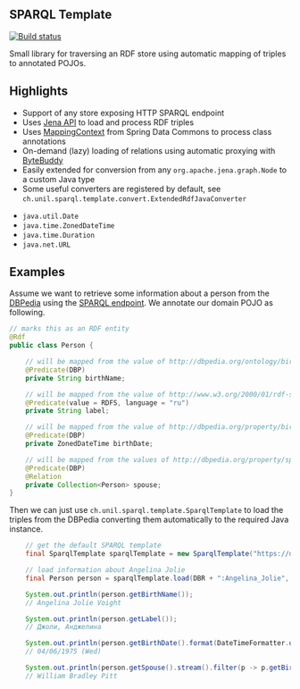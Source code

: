 ## SPARQL Template

[![Build status](https://travis-ci.org/gushakov/sparql-template.svg?branch=master)](https://travis-ci.org/gushakov/sparql-template)

Small library for traversing an RDF store using automatic mapping of triples to annotated POJOs.

## Highlights

 * Support of any store exposing HTTP SPARQL endpoint
 * Uses [Jena API](https://jena.apache.org/) to load and process RDF triples
 * Uses [MappingContext](https://github.com/spring-projects/spring-data-commons/blob/master/src/main/java/org/springframework/data/mapping/context/MappingContext.java) from Spring Data Commons to process class annotations
 * On-demand (lazy) loading of relations using automatic proxying with [ByteBuddy](http://bytebuddy.net/)
 * Easily extended for conversion from any `org.apache.jena.graph.Node` to a custom Java type
 * Some useful converters are registered by default, see `ch.unil.sparql.template.convert.ExtendedRdfJavaConverter`
  + `java.util.Date`
  + `java.time.ZonedDateTime`
  + `java.time.Duration`
  + `java.net.URL`
 
## Examples

Assume we want to retrieve some information about a person from the [DBPedia](http://dbpedia.org) using the [SPARQL endpoint](http://dbpedia.org/sparql).
We annotate our domain POJO as following.

```java
// marks this as an RDF entity
@Rdf
public class Person {

    // will be mapped from the value of http://dbpedia.org/ontology/birthName
    @Predicate(DBP)
    private String birthName;

    // will be mapped from the value of http://www.w3.org/2000/01/rdf-schema#label for the Russian language
    @Predicate(value = RDFS, language = "ru")
    private String label;

    // will be mapped from the value of http://dbpedia.org/property/birthDate, automatic conversion to java.time.ZonedDateTime
    @Predicate(DBP)
    private ZonedDateTime birthDate;

    // will be mapped from the values of http://dbpedia.org/property/spouse, lazy load of relationships
    @Predicate(DBP)
    @Relation
    private Collection<Person> spouse;
}
```

Then we can just use `ch.unil.sparql.template.SparqlTemplate` to load the triples from the DBPedia converting
them automatically to the required Java instance.

```java
    // get the default SPARQL template
    final SparqlTemplate sparqlTemplate = new SparqlTemplate("https://dbpedia.org/sparql");

    // load information about Angelina Jolie
    final Person person = sparqlTemplate.load(DBR + ":Angelina_Jolie", Person.class);

    System.out.println(person.getBirthName());
    // Angelina Jolie Voight

    System.out.println(person.getLabel());
    // Джоли, Анджелина

    System.out.println(person.getBirthDate().format(DateTimeFormatter.ofPattern("dd/MM/yyyy (EEE)", Locale.ENGLISH)));
    // 04/06/1975 (Wed)

    System.out.println(person.getSpouse().stream().filter(p -> p.getBirthName().contains("Pitt")).findAny().get().getBirthName());
    // William Bradley Pitt
```

